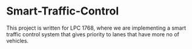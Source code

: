 # Smart-Traffic-Control
This project is written for LPC 1768, where we are implementing a smart traffic control system that gives priority to lanes that have more no of vehicles.
